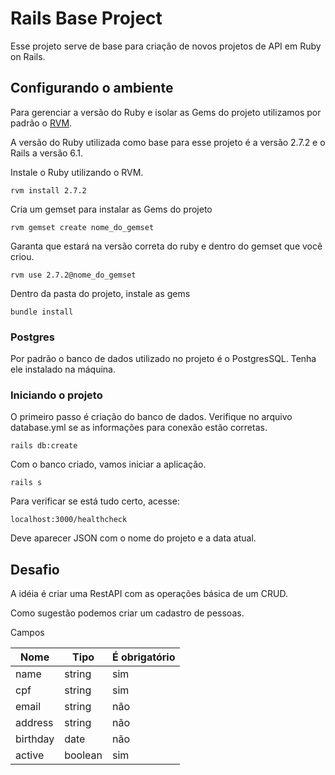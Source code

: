 # Rails Base Project

Esse projeto serve de base para criação de novos projetos de API em Ruby on Rails.

## Configurando o ambiente

Para gerenciar a versão do Ruby e isolar as Gems do projeto utilizamos por padrão o [RVM](https://rvm.io/).

A versão do Ruby utilizada como base para esse projeto é a versão 2.7.2 e o Rails a versão 6.1.

Instale o Ruby utilizando o RVM.

```
rvm install 2.7.2
```

Cria um gemset para instalar as Gems do projeto

```
rvm gemset create nome_do_gemset
```

Garanta que estará na versão correta do ruby e dentro do gemset que você criou.

```
rvm use 2.7.2@nome_do_gemset
```

Dentro da pasta do projeto, instale as gems

```
bundle install
```

### Postgres

Por padrão o banco de dados utilizado no projeto é o PostgresSQL. Tenha ele instalado na máquina.

### Iniciando o projeto

O primeiro passo é criação do banco de dados. Verifique no arquivo database.yml se as informações para conexão estão corretas.

```
rails db:create
```

Com o banco criado, vamos iniciar a aplicação.

```
rails s
```

Para verificar se está tudo certo, acesse:

```
localhost:3000/healthcheck
```

Deve aparecer JSON com o nome do projeto e a data atual.

## Desafio

A idéia é criar uma RestAPI com as operações básica de um CRUD.

Como sugestão podemos criar um cadastro de pessoas.

Campos

| Nome     | Tipo    | É obrigatório |
| -------- | ------- | ------------- |
| name     | string  | sim           |
| cpf      | string  | sim           |
| email    | string  | não           |
| address  | string  | não           |
| birthday | date    | não           |
| active   | boolean | sim           |
